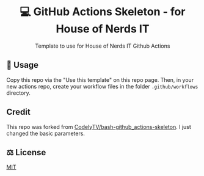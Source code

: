 <h1 align="center">
  💻 GitHub Actions Skeleton - for House of Nerds IT
</h1>

<p align="center">
    Template to use for House of Nerds IT Github Actions
</p>

## 🚀 Usage

Copy this repo via the "Use this template" on this repo page. Then, in your new actions repo, create your workflow files in the folder `.github/workflows` directory.

## Credit
This repo was forked from [CodelyTV/bash-github_actions-skeleton](https://github.com/CodelyTV/bash-github_actions-skeleton). I just changed the basic parameters.

## ⚖️ License

[MIT](LICENSE)
